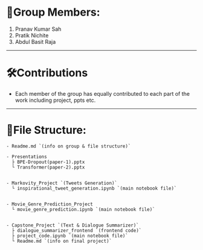 # 👤Group Members:
1. Pranav Kumar Sah
2. Pratik Nichite
3. Abdul Basit Raja

---
# 🛠️Contributions
- Each member of the group has equally contributed to each part of the work including project, ppts etc.

---
# 📁File Structure:
```
- Readme.md `(info on group & file structure)`

- Presentations
  ├ BPE-Dropout(paper-1).pptx
  └ Transformer(paper-2).pptx


- Markovity_Project `(Tweets Generation)`
  └ inspirational_tweet_generation.ipynb `(main notebook file)`


- Movie_Genre_Prediction_Project
  └ movie_genre_prediction.ipynb `(main notebook file)`


- Capstone_Project `(Text & Dialogue Summarizer)`
  ├ dialogue_summarizer_frontend `(frontend code)`
  ├ project_code.ipynb `(main notebook file)`
  └ Readme.md `(info on final project)`

```
